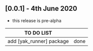 ## [0.0.1] - 4th June 2020

* this release is pre-alpha

| TO DO LIST |  |
|--------|-----|
| add [yak_runner] package| done |